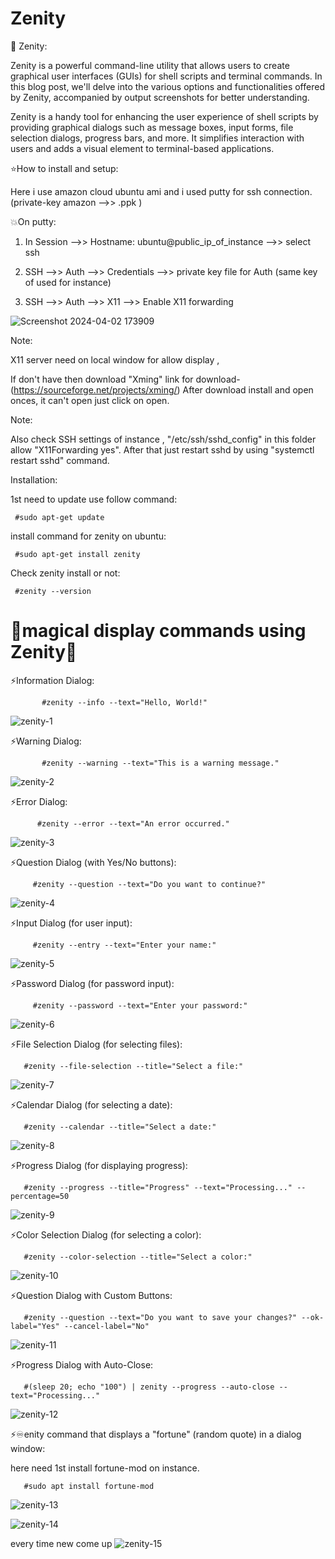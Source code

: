 # Zenity

🌟 Zenity: 

Zenity is a powerful command-line utility that allows users to create graphical user interfaces (GUIs) for shell scripts and terminal commands. In this blog post, we'll delve into the various options 
and functionalities offered by Zenity, accompanied by output screenshots for better understanding.

Zenity is a handy tool for enhancing the user experience of shell scripts by providing graphical dialogs such as message boxes, input forms, file selection dialogs, progress bars, and more. 
It simplifies interaction with users and adds a visual element to terminal-based applications.

⭐How to install and setup:

Here i use amazon cloud ubuntu ami and i used putty for ssh connection.(private-key amazon -->> .ppk )

💥On putty:

1. In Session -->> Hostname: ubuntu@public_ip_of_instance  -->> select ssh

2. SSH -->>  Auth -->> Credentials -->> private key file for Auth (same key of used for instance)
 
3. SSH -->>  Auth -->>  X11  -->> Enable X11 forwarding 

![Screenshot 2024-04-02 173909](https://github.com/Pratikshinde55/Zenity-GUI/assets/145910708/823dbedc-d7ee-41cc-917a-6c8b3ddfd375)

Note: 

X11 server need on local window for allow display ,

If don't have then download  "Xming" link for download-(https://sourceforge.net/projects/xming/) After download install and open onces, it can't open just click on open.

Note:

Also check SSH settings of instance , "/etc/ssh/sshd_config" in this folder allow "X11Forwarding yes". After that just restart sshd by using "systemctl restart sshd" command.

Installation: 

1st need to update use follow command:

     #sudo apt-get update

install command for zenity on ubuntu:

     #sudo apt-get install zenity

Check zenity install or not:

     #zenity --version


 # 💫magical display commands using Zenity💫


⚡Information Dialog:


           #zenity --info --text="Hello, World!"

           
![zenity-1](https://github.com/Pratikshinde55/Zenity-GUI/assets/145910708/4ded64e0-54c5-4f63-a368-66b2b1673cf5)


⚡Warning Dialog:

                             
           #zenity --warning --text="This is a warning message."


![zenity-2](https://github.com/Pratikshinde55/Zenity-GUI/assets/145910708/7f56b753-83fa-49d0-9487-c0aa6d7a6daa)

⚡Error Dialog:


          #zenity --error --text="An error occurred."


![zenity-3](https://github.com/Pratikshinde55/Zenity-GUI/assets/145910708/f27f8224-59d4-4cfd-b294-5147aeaac29a)


⚡Question Dialog (with Yes/No buttons):


         #zenity --question --text="Do you want to continue?"

![zenity-4](https://github.com/Pratikshinde55/Zenity-GUI/assets/145910708/bf5038d1-67ed-4c48-a92e-32b3a33142a1)


⚡Input Dialog (for user input):


         #zenity --entry --text="Enter your name:"

![zenity-5](https://github.com/Pratikshinde55/Zenity-GUI/assets/145910708/a6f2d6a9-eb55-4867-9b4e-4a9a1fd8fd3e)


⚡Password Dialog (for password input):


         #zenity --password --text="Enter your password:"

![zenity-6](https://github.com/Pratikshinde55/Zenity-GUI/assets/145910708/bb67c1e4-1835-46ce-8fed-5ea65f425a26)


⚡File Selection Dialog (for selecting files):

       #zenity --file-selection --title="Select a file:"

 ![zenity-7](https://github.com/Pratikshinde55/Zenity-GUI/assets/145910708/2bc77b74-9c99-4135-a357-d92c582071d4)


⚡Calendar Dialog (for selecting a date):

       #zenity --calendar --title="Select a date:"

 ![zenity-8](https://github.com/Pratikshinde55/Zenity-GUI/assets/145910708/5f43cf21-a788-4600-8dc1-a1bd1a562054)


⚡Progress Dialog (for displaying progress):

       #zenity --progress --title="Progress" --text="Processing..." --percentage=50

  ![zenity-9](https://github.com/Pratikshinde55/Zenity-GUI/assets/145910708/15bb824c-818c-41d9-a015-bc0aebf358f2)


⚡Color Selection Dialog (for selecting a color):

       #zenity --color-selection --title="Select a color:"

![zenity-10](https://github.com/Pratikshinde55/Zenity-GUI/assets/145910708/a8bd6f6c-0439-4c89-8b2c-c6540df654e2)


⚡Question Dialog with Custom Buttons:

       #zenity --question --text="Do you want to save your changes?" --ok-label="Yes" --cancel-label="No"

 ![zenity-11](https://github.com/Pratikshinde55/Zenity-GUI/assets/145910708/93ccdbf2-025e-4016-90cc-b8d99a31c8e6)


⚡Progress Dialog with Auto-Close:

       #(sleep 20; echo "100") | zenity --progress --auto-close --text="Processing..."

![zenity-12](https://github.com/Pratikshinde55/Zenity-GUI/assets/145910708/4042897e-87ed-4fd9-88d2-a8e46b7a9b0f)


⚡♾️enity command that displays a "fortune" (random quote) in a dialog window:

 here need 1st install fortune-mod on instance. 

       #sudo apt install fortune-mod
       
![zenity-13](https://github.com/Pratikshinde55/Zenity-GUI/assets/145910708/cf3a755c-5171-4e21-bb84-39131e34a34f)

![zenity-14](https://github.com/Pratikshinde55/Zenity-GUI/assets/145910708/4d722b86-e1b8-49b7-8321-e81e4801f15a)

every time new come up
![zenity-15](https://github.com/Pratikshinde55/Zenity-GUI/assets/145910708/84d34e86-c81e-42a0-ae8b-d2d6977289ae)























